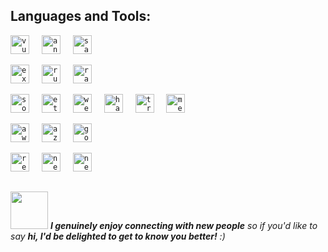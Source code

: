 <!--
**BJ-dev0706** is a ✨ _special_ ✨ repository because its `README.md` (this file) appears on your GitHub profile.

Here are some ideas to get you started:

- 🔭 I’m currently working on ...
- 🌱 I’m currently learning ...
- 👯 I’m looking to collaborate on ...
- 🤔 I’m looking for help with ...
- 💬 Ask me about ...
- 📫 How to reach me: ...
- 😄 Pronouns: ...
- ⚡ Fun fact: ...
-->

## Languages and Tools:

<div align="left">
 <!-- Frontend -->
  <code><img src="https://cdn.jsdelivr.net/gh/devicons/devicon/icons/vuejs/vuejs-original.svg" height="30" alt="vuejs logo"  /></code>
  <img width="12" />
  <code><img src="https://cdn.jsdelivr.net/gh/devicons/devicon/icons/angularjs/angularjs-original.svg" height="30" alt="angular logo"  /></code>
  <img width="12" />
  <code><img src="https://cdn.jsdelivr.net/gh/devicons/devicon/icons/sass/sass-original.svg" height="30" alt="sass logo"  /></code>
  <img width="12" />
  
 <!-- Backend -->
  <code><img src="https://cdn.jsdelivr.net/gh/devicons/devicon/icons/express/express-original.svg" height="30" alt="express logo" /></code>
  <img width="12" />
  <code><img src="https://cdn.jsdelivr.net/gh/devicons/devicon/icons/ruby/ruby-original.svg" height="30" alt="ruby logo"  /></code>
  <img width="12" />
  <code><img src="https://cdn.jsdelivr.net/gh/devicons/devicon/icons/rails/rails-original-wordmark.svg" height="30" alt="rails logo"  /></code>
  <img width="12" />

 <!-- Blockchain -->
  <code><img src="https://skillicons.dev/icons?i=solidity" height="30" alt="solidity logo"  /></code>
  <img width="12" />
  <code><img src="https://cdn.jsdelivr.net/gh/devicons/devicon/icons/ethereum/ethereum-original.svg" height="30" alt="ethereum logo"  /></code>
  <img width="12" />
  <code><img src="https://cdn.jsdelivr.net/gh/devicons/devicon/icons/web3js/web3js-original.svg" height="30" alt="web3.js logo"  /></code>
  <img width="12" />
  <code><img src="https://skillicons.dev/icons?i=hardhat" height="30" alt="hardhat logo"  /></code>
  <img width="12" />
  <code><img src="https://skillicons.dev/icons?i=truffle" height="30" alt="truffle logo"  /></code>
  <img width="12" />
  <code><img src="https://skillicons.dev/icons?i=metamask" height="30" alt="metamask logo"  /></code>
  <img width="12" />

 <!-- DevOps & Cloud -->
  <code><img src="https://cdn.jsdelivr.net/gh/devicons/devicon/icons/aws/aws-original.svg" height="30" alt="aws logo"  /></code>
  <img width="12" />
  <code><img src="https://cdn.jsdelivr.net/gh/devicons/devicon/icons/azure/azure-original.svg" height="30" alt="azure logo"  /></code>
  <img width="12" />
  <code><img src="https://cdn.jsdelivr.net/gh/devicons/devicon/icons/googlecloud/googlecloud-original.svg" height="30" alt="google cloud logo"  /></code>
  <img width="12" />

 <!-- Additional Tools -->
  <code><img src="https://skillicons.dev/icons?i=redis" height="30" alt="redis logo"  /></code>
  <img width="12" />
  <code><img src="https://cdn.jsdelivr.net/gh/devicons/devicon/icons/nextjs/nextjs-original.svg" height="30" alt="nextjs logo"  /></code>
  <img width="12" />
  <code><img src="https://skillicons.dev/icons?i=nestjs" height="30" alt="nestjs logo"  /></code>
  <img width="12" />
</div>


##
<img src="https://media.giphy.com/media/LnQjpWaON8nhr21vNW/giphy.gif" width="60"> <em><b>I genuinely enjoy connecting with new people</b> so if you'd like to say <b>hi, I'd be delighted to get to know you better!</b> :)</em>
